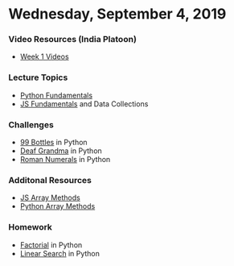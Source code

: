 Wednesday, September 4, 2019
=======================
### Video Resources (India Platoon)
- [Week 1 Videos](https://www.youtube.com/playlist?list=PLu0CiQ7bzwEQbhg6rzm8h41r4c08KNij0)

### Lecture Topics
* [Python Fundamentals](https://github.com/julietplatoon/curriculum/blob/master/week-01/lecture-materials/python_fundamentals.md)
* [JS Fundamentals](https://github.com/julietplatoon/curriculum/blob/master/week-01/lecture-materials/javascript_control_flow.pdf) and Data Collections

### Challenges
* [99 Bottles](https://github.com/julietplatoon/99-Bottles) in Python
* [Deaf Grandma](https://github.com/julietplatoon/Deaf-Grandma) in Python
* [Roman Numerals](https://github.com/julietplatoon/roman-numerals) in Python

### Additonal Resources
* [JS Array Methods](https://developer.mozilla.org/en-US/docs/Web/JavaScript/Reference/Global_Objects/Array)
* [Python Array Methods](https://www.programiz.com/python-programming/methods/list)

### Homework
* [Factorial](https://github.com/julietplatoon/factorial) in Python
* [Linear Search](https://github.com/julietplatoon/linear-search) in Python
